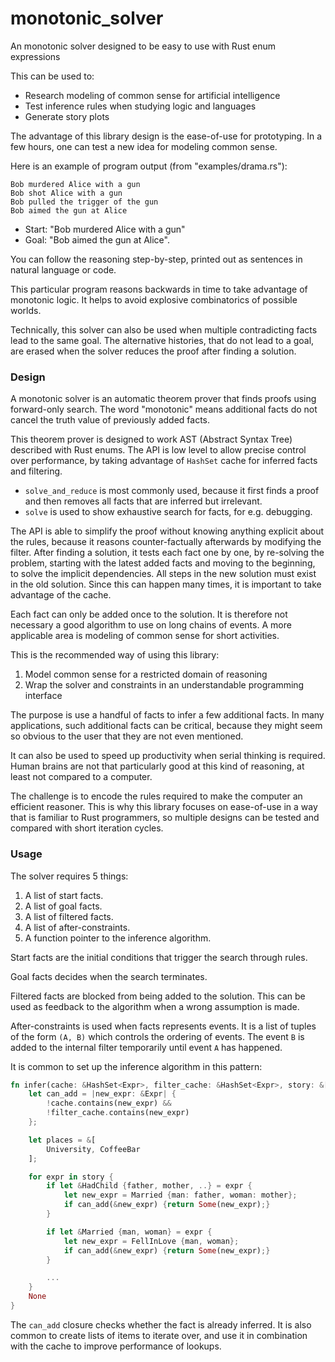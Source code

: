 # monotonic_solver
An monotonic solver designed to be easy to use with Rust enum expressions

This can be used to:

- Research modeling of common sense for artificial intelligence
- Test inference rules when studying logic and languages
- Generate story plots

The advantage of this library design is the ease-of-use for prototyping.
In a few hours, one can test a new idea for modeling common sense.

Here is an example of program output (from "examples/drama.rs"):

```
Bob murdered Alice with a gun
Bob shot Alice with a gun
Bob pulled the trigger of the gun
Bob aimed the gun at Alice
```

- Start: "Bob murdered Alice with a gun"
- Goal: "Bob aimed the gun at Alice".

You can follow the reasoning step-by-step,
printed out as sentences in natural language or code.

This particular program reasons backwards in time to take advantage of monotonic logic.
It helps to avoid explosive combinatorics of possible worlds.

Technically, this solver can also be used when multiple contradicting facts lead
to the same goal.
The alternative histories, that do not lead to a goal, are erased when
the solver reduces the proof after finding a solution.

### Design

A monotonic solver is an automatic theorem prover that finds proofs using
forward-only search. The word "monotonic" means additional facts do not cancel
the truth value of previously added facts.

This theorem prover is designed to work AST (Abstract Syntax Tree)
described with Rust enums.
The API is low level to allow precise control over performance,
by taking advantage of `HashSet` cache for inferred facts and filtering.

- `solve_and_reduce` is most commonly used, because it first finds a proof
and then removes all facts that are inferred but irrelevant.
- `solve` is used to show exhaustive search for facts, for e.g. debugging.

The API is able to simplify the proof without knowing anything explicit
about the rules, because it reasons counter-factually afterwards by modifying the filter.
After finding a solution, it tests each fact one by one, by re-solving the problem, starting with the latest added facts and moving to the beginning, to solve the implicit dependencies.
All steps in the new solution must exist in the old solution.
Since this can happen many times, it is important to take advantage of the cache.

Each fact can only be added once to the solution.
It is therefore not necessary a good algorithm to use on long chains of events.
A more applicable area is modeling of common sense for short activities.

This is the recommended way of using this library:

1. Model common sense for a restricted domain of reasoning
2. Wrap the solver and constraints in an understandable programming interface

The purpose is use a handful of facts to infer a few additional facts.
In many applications, such additional facts can be critical,
because they might seem so obvious to the user that they are not even mentioned.

It can also be used to speed up productivity when serial thinking is required.
Human brains are not that particularly good at this kind of reasoning, at least not compared to a computer.


The challenge is to encode the rules required to make the computer an efficient reasoner.
This is why this library focuses on ease-of-use in a way that is familiar to Rust programmers, so multiple designs can be tested and compared with short iteration cycles.

### Usage

The solver requires 5 things:

1. A list of start facts.
2. A list of goal facts.
3. A list of filtered facts.
4. A list of after-constraints.
5. A function pointer to the inference algorithm.

Start facts are the initial conditions that trigger the search through rules.

Goal facts decides when the search terminates.

Filtered facts are blocked from being added to the solution.
This can be used as feedback to the algorithm when a wrong assumption is made.

After-constraints is used when facts represents events.
It is a list of tuples of the form `(A, B)` which controls the ordering of events.
The event `B` is added to the internal filter temporarily until event `A`
has happened.

It is common to set up the inference algorithm in this pattern:

```rust
fn infer(cache: &HashSet<Expr>, filter_cache: &HashSet<Expr>, story: &[Expr]) -> Option<Expr> {
    let can_add = |new_expr: &Expr| {
        !cache.contains(new_expr) &&
        !filter_cache.contains(new_expr)
    };

    let places = &[
        University, CoffeeBar
    ];

    for expr in story {
        if let &HadChild {father, mother, ..} = expr {
            let new_expr = Married {man: father, woman: mother};
            if can_add(&new_expr) {return Some(new_expr);}
        }

        if let &Married {man, woman} = expr {
            let new_expr = FellInLove {man, woman};
            if can_add(&new_expr) {return Some(new_expr);}
        }

        ...
    }
    None
}
```

The `can_add` closure checks whether the fact is already inferred.
It is also common to create lists of items to iterate over,
and use it in combination with the cache to improve performance of lookups.
